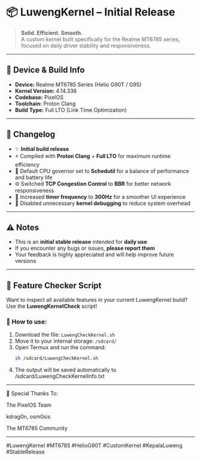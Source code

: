 # 📦 LuwengKernel – Initial Release

> **Solid. Efficient. Smooth.**  
> A custom kernel built specifically for the Realme MT6785 series, focused on daily driver stability and responsiveness.

---

## 📱 Device & Build Info
- **Device:** Realme MT6785 Series (Helio G90T / G95)
- **Kernel Version:** 4.14.336
- **Codebase:** PixelOS
- **Toolchain:** Proton Clang
- **Build Type:** Full LTO (Link Time Optimization)

---

## 📝 Changelog
- ✨ **Initial build release**
- ⚡ Compiled with **Proton Clang** + **Full LTO** for maximum runtime efficiency
- 🚀 Default CPU governor set to **Schedutil** for a balance of performance and battery life
- 🌐 Switched **TCP Congestion Control** to **BBR** for better network responsiveness
- 💨 Increased **timer frequency** to **300Hz** for a smoother UI experience
- 🧹 Disabled unnecessary **kernel debugging** to reduce system overhead

---

## ⚠️ Notes
- This is an **initial stable release** intended for **daily use**
- If you encounter any bugs or issues, **please report them**
- Your feedback is highly appreciated and will help improve future versions

---

## 🔧 Feature Checker Script

Want to inspect all available features in your current LuwengKernel build?  
Use the **LuwengKernelCheck** script!

### 📖 How to use:
1. Download the file: `LuwengCheckKernel.sh`
2. Move it to your internal storage: `/sdcard/`
3. Open Termux and run the command:
   ```bash
   sh /sdcard/LuwengCheckKernel.sh

4. The output will be saved automatically to /sdcard/LuwengCheckKernelInfo.txt




---

🙏 Special Thanks To:

The PixelOS Team

kdrag0n, osm0sis

The MT6785 Community



---

#LuwengKernel #MT6785 #HelioG90T #CustomKernel #KepalaLuweng #StableRelease
